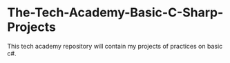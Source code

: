 # The-Tech-Academy-Basic-C-Sharp-Projects

<p>This tech academy repository will contain my projects of practices on basic c#.</p>
